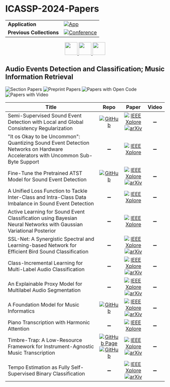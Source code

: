 # ICASSP-2024-Papers

<table>
    <tr>
        <td><strong>Application</strong></td>
        <td>
            <a href="https://huggingface.co/spaces/DmitryRyumin/NewEraAI-Papers" style="float:left;">
                <img src="https://img.shields.io/badge/🤗-NewEraAI--Papers-FFD21F.svg" alt="App" />
            </a>
        </td>
    </tr>
    <tr>
        <td><strong>Previous Collections</strong></td>
        <td>
            <a href="https://github.com/DmitryRyumin/ICASSP-2023-24-Papers/blob/main/README_2023.md">
                <img src="http://img.shields.io/badge/ICASSP-2023-0073AE.svg" alt="Conference">
            </a>
        </td>
    </tr>
</table>

<div align="center">
    <a href="https://github.com/DmitryRyumin/ICASSP-2023-24-Papers/blob/main/sections/2024/main/SAM-L1.md">
        <img src="https://cdn.jsdelivr.net/gh/DmitryRyumin/NewEraAI-Papers@main/images/left.svg" width="40" alt="" />
    </a>
    <a href="https://github.com/DmitryRyumin/ICASSP-2023-24-Papers/">
        <img src="https://cdn.jsdelivr.net/gh/DmitryRyumin/NewEraAI-Papers@main/images/home.svg" width="40" alt="" />
    </a>
    <a href="https://github.com/DmitryRyumin/ICASSP-2023-24-Papers/blob/main/sections/2024/main/SLP-P1.md">
        <img src="https://cdn.jsdelivr.net/gh/DmitryRyumin/NewEraAI-Papers@main/images/right.svg" width="40" alt="" />
    </a>
</div>

## Audio Events Detection and Classification; Music Information Retrieval

![Section Papers](https://img.shields.io/badge/Section%20Papers-12-42BA16) ![Preprint Papers](https://img.shields.io/badge/Preprint%20Papers-8-b31b1b) ![Papers with Open Code](https://img.shields.io/badge/Papers%20with%20Open%20Code-0-1D7FBF) ![Papers with Video](https://img.shields.io/badge/Papers%20with%20Video-0-FF0000)

| **Title** | **Repo** | **Paper** | **Video** |
|-----------|:--------:|:---------:|:---------:|
| Semi-Supervised Sound Event Detection with Local and Global Consistency Regularization | [![GitHub](https://img.shields.io/github/stars/Ming-er/LGC-SED?style=flat)](https://github.com/Ming-er/LGC-SED) | [![IEEE Xplore](https://img.shields.io/badge/IEEE-10446386-E4A42C.svg)](https://ieeexplore.ieee.org/document/10446386) <br /> [![arXiv](https://img.shields.io/badge/arXiv-2309.08355-b31b1b.svg)](https://arxiv.org/abs/2309.08355) | :heavy_minus_sign: |
| "It os Okay to be Uncommon": Quantizing Sound Event Detection Networks on Hardware Accelerators with Uncommon Sub-Byte Support | :heavy_minus_sign: | [![IEEE Xplore](https://img.shields.io/badge/IEEE-10448228-E4A42C.svg)](https://ieeexplore.ieee.org/document/10448228) | :heavy_minus_sign: |
| Fine-Tune the Pretrained ATST Model for Sound Event Detection | [![GitHub](https://img.shields.io/github/stars/Audio-WestlakeU/ATST-SED?style=flat)](https://github.com/Audio-WestlakeU/ATST-SED) | [![IEEE Xplore](https://img.shields.io/badge/IEEE-10446159-E4A42C.svg)](https://ieeexplore.ieee.org/document/10446159) <br /> [![arXiv](https://img.shields.io/badge/arXiv-2309.08153-b31b1b.svg)](https://arxiv.org/abs/2309.08153) | :heavy_minus_sign: |
| A Unified Loss Function to Tackle Inter-Class and Intra-Class Data Imbalance in Sound Event Detection | :heavy_minus_sign: | [![IEEE Xplore](https://img.shields.io/badge/IEEE-10447675-E4A42C.svg)](https://ieeexplore.ieee.org/document/10447675) | :heavy_minus_sign: |
| Active Learning for Sound Event Classification using Bayesian Neural Networks with Gaussian Variational Posterior | :heavy_minus_sign: | [![IEEE Xplore](https://img.shields.io/badge/IEEE-10446970-E4A42C.svg)](https://ieeexplore.ieee.org/document/10446970) | :heavy_minus_sign: |
| SSL-Net: A Synergistic Spectral and Learning-based Network for Efficient Bird Sound Classification | :heavy_minus_sign: | [![IEEE Xplore](https://img.shields.io/badge/IEEE-10445889-E4A42C.svg)](https://ieeexplore.ieee.org/document/10445889) <br /> [![arXiv](https://img.shields.io/badge/arXiv-2309.08072-b31b1b.svg)](https://arxiv.org/abs/2309.08072) | :heavy_minus_sign: |
| Class-Incremental Learning for Multi-Label Audio Classification | :heavy_minus_sign: | [![IEEE Xplore](https://img.shields.io/badge/IEEE-10447952-E4A42C.svg)](https://ieeexplore.ieee.org/document/10447952) <br /> [![arXiv](https://img.shields.io/badge/arXiv-2401.04447-b31b1b.svg)](https://arxiv.org/abs/2401.04447) | :heavy_minus_sign: |
| An Explainable Proxy Model for Multilabel Audio Segmentation | :heavy_minus_sign: | [![IEEE Xplore](https://img.shields.io/badge/IEEE-10446648-E4A42C.svg)](https://ieeexplore.ieee.org/document/10446648) <br /> [![arXiv](https://img.shields.io/badge/arXiv-2401.08268-b31b1b.svg)](https://arxiv.org/abs/2401.08268) | :heavy_minus_sign: |
| A Foundation Model for Music Informatics | [![GitHub](https://img.shields.io/github/stars/minzwon/musicfm?style=flat)](https://github.com/minzwon/musicfm) | [![IEEE Xplore](https://img.shields.io/badge/IEEE-10448314-E4A42C.svg)](https://ieeexplore.ieee.org/document/10448314) <br /> [![arXiv](https://img.shields.io/badge/arXiv-2311.03318-b31b1b.svg)](https://arxiv.org/abs/2311.03318) | :heavy_minus_sign: |
| Piano Transcription with Harmonic Attention | :heavy_minus_sign: | [![IEEE Xplore](https://img.shields.io/badge/IEEE-10447324-E4A42C.svg)](https://ieeexplore.ieee.org/document/10447324) | :heavy_minus_sign: |
| Timbre-Trap: A Low-Resource Framework for Instrument-Agnostic Music Transcription | [![GitHub Page](https://img.shields.io/badge/GitHub-Page-159957.svg)](https://sony.github.io/timbre-trap) <br /> [![GitHub](https://img.shields.io/github/stars/sony/timbre-trap?style=flat)](https://github.com/sony/timbre-trap) | [![IEEE Xplore](https://img.shields.io/badge/IEEE-10446141-E4A42C.svg)](https://ieeexplore.ieee.org/document/10446141) <br /> [![arXiv](https://img.shields.io/badge/arXiv-2309.15717-b31b1b.svg)](https://arxiv.org/abs/2309.15717) | :heavy_minus_sign: |
| Tempo Estimation as Fully Self-Supervised Binary Classification | :heavy_minus_sign: | [![IEEE Xplore](https://img.shields.io/badge/IEEE-10448098-E4A42C.svg)](https://ieeexplore.ieee.org/document/10448098) <br /> [![arXiv](https://img.shields.io/badge/arXiv-2401.08891-b31b1b.svg)](https://arxiv.org/abs/2401.08891) | :heavy_minus_sign: |
